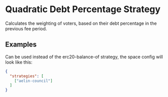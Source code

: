 # Quadratic Debt Percentage Strategy

Calculates the weighting of voters, based on their debt percentage in the previous fee period.

## Examples

Can be used instead of the erc20-balance-of strategy, the space config will look like this:

```JSON
{
  "strategies": [
    ["aelin-council"]
  ]
}
```
